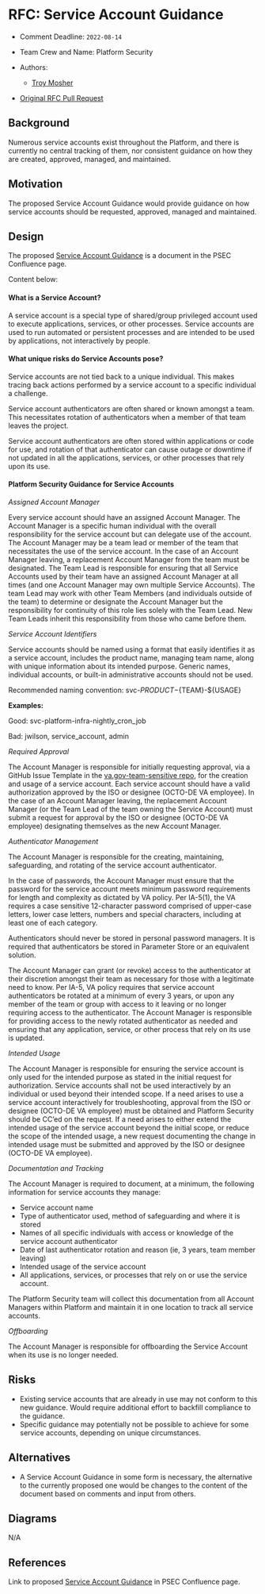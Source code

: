 # RFC: Service Account Guidance

<!--
The title is what you want comments on. Use the active voice in a future tense.
Example:
    - The website will be built using the XZY framework
-->

* Comment Deadline: `2022-08-14`
* Team Crew and Name: Platform Security
* Authors:
  * [Troy Mosher](https://github.com/troymosher)

 * [Original RFC Pull Request](https://github.com/department-of-veterans-affairs/va.gov-platform-architecture/pull/35)

## Background

Numerous service accounts exist throughout the Platform, and there is currently no central tracking of them, nor consistent guidance on how they are created, approved, managed, and maintained.

## Motivation

The proposed Service Account Guidance would provide guidance on how service accounts should be requested, approved, managed and maintained.

## Design

The proposed [Service Account Guidance](https://vfs.atlassian.net/wiki/spaces/PSEC/pages/2222588013/Service+Account+Guidance) is a document in the PSEC Confluence page.

Content below:

#### What is a Service Account?
A service account is a special type of shared/group privileged account used to execute applications, services, or other processes.  Service accounts are used to run automated or persistent processes and are intended to be used by applications, not interactively by people.

#### What unique risks do Service Accounts pose?
Service accounts are not tied back to a unique individual.   This makes tracing back actions performed by a service account to a specific individual a challenge.

Service account authenticators are often shared or known amongst a team.  This necessitates rotation of authenticators when a member of that team leaves the project.

Service account authenticators are often stored within applications or code for use, and rotation of that authenticator can cause outage or downtime if not updated in all the applications, services, or other processes that rely upon its use.

#### Platform Security Guidance for Service Accounts

*Assigned Account Manager*

Every service account should have an assigned Account Manager.  The Account Manager is a specific human individual with the overall responsibility for the service account but can delegate use of the account.  The Account Manager may be a team lead or member of the team that necessitates the use of the service account.  In the case of an Account Manager leaving, a replacement Account Manager from the team must be designated. The Team Lead is responsible for ensuring that all Service Accounts used by their team have an assigned Account Manager at all times (and one Account Manager may own multiple Service Accounts). The team Lead may work with other Team Members (and individuals outside of the team) to determine or designate the Account Manager but the responsibility for continuity of this role lies solely with the Team Lead. New Team Leads inherit this responsibility from those who came before them.

*Service Account Identifiers*

Service accounts should be named using a format that easily identifies it as a service account, includes the product name, managing team name, along with unique information about its intended purpose.  Generic names, individual accounts, or built-in administrative accounts should not be used.

Recommended naming convention:  svc-${PRODUCT}-${TEAM}-${USAGE}

**Examples:**

Good: svc-platform-infra-nightly_cron_job

Bad:  jwilson, service_account, admin

*Required Approval*

The Account Manager is responsible for initially requesting approval, via a GitHub Issue Template in the [va.gov-team-sensitive repo](https://github.com/department-of-veterans-affairs/va.gov-team-sensitive/issues), for the creation and usage of a service account.  Each service account should have a valid authorization approved by the ISO or designee (OCTO-DE VA employee).  In the case of an Account Manager leaving, the replacement Account Manager (or the Team Lead of the team owning the Service Account) must submit a request for approval by the ISO or designee (OCTO-DE VA employee) designating themselves as the new Account Manager.

*Authenticator Management*

The Account Manager is responsible for the creating, maintaining, safeguarding, and rotating of the service account authenticator.

In the case of passwords, the Account Manager must ensure that the password for the service account meets minimum password requirements for length and complexity as dictated by VA policy.  Per IA-5(1), the VA requires a case sensitive 12-character password comprised of upper-case letters, lower case letters, numbers and special characters, including at least one of each category.

Authenticators should never be stored in personal password managers.  It is required that authenticators be stored in Parameter Store or an equivalent solution.

The Account Manager can grant (or revoke) access to the authenticator at their discretion amongst their team as necessary for those with a legitimate need to know.  Per IA-5, VA policy requires that service account authenticators be rotated at a minimum of every 3 years, or upon any member of the team or group with access to it leaving or no longer requiring access to the authenticator.  The Account Manager is responsible for providing access to the newly rotated authenticator as needed and ensuring that any application, service, or other process that rely on its use is updated.

*Intended Usage*

The Account Manager is responsible for ensuring the service account is only used for the intended purpose as stated in the initial request for authorization.  Service accounts shall not be used interactively by an individual or used beyond their intended scope.  If a need arises to use a service account interactively for troubleshooting, approval from the ISO or designee (OCTO-DE VA employee) must be obtained and Platform Security should be CC’ed on the request.  If a need arises to either extend the intended usage of the service account beyond the initial scope, or reduce the scope of the intended usage, a new request documenting the change in intended usage must be submitted and approved by the ISO or designee (OCTO-DE VA employee).

*Documentation and Tracking*

The Account Manager is required to document, at a minimum, the following information for service accounts they manage:

* Service account name
* Type of authenticator used, method of safeguarding and where it is stored
* Names of all specific individuals with access or knowledge of the service account authenticator
* Date of last authenticator rotation and reason (ie, 3 years, team member leaving)
* Intended usage of the service account
* All applications, services, or processes that rely on or use the service account.

The Platform Security team will collect this documentation from all Account Managers within Platform and maintain it in one location to track all service accounts.

*Offboarding*

The Account Manager is responsible for offboarding the Service Account when its use is no longer needed.



## Risks

* Existing service accounts that are already in use may not conform to this new guidance.  Would require additional effort to backfill compliance to the guidance.
* Specific guidance may potentially not be possible to achieve for some service accounts, depending on unique circumstances.

## Alternatives

* A Service Account Guidance in some form is necessary, the alternative to the currently proposed one would be changes to the content of the document based on comments and input from others.

## Diagrams

N/A

## References

Link to proposed [Service Account Guidance](https://vfs.atlassian.net/wiki/spaces/PSEC/pages/2222588013/Service+Account+Guidance) in PSEC Confluence page.


